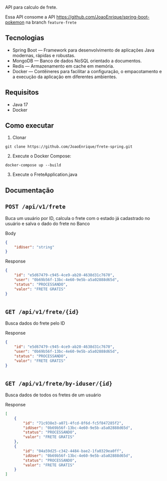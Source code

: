 API para calculo de frete.

Essa API consome a API https://github.com/JoaoEnrique/spring-boot-pokemon na branch `feature-frete` 

## Tecnologias
- Spring Boot — Framework para desenvolvimento de aplicações Java modernas, rápidas e robustas.
- MongoDB — Banco de dados NoSQL orientado a documentos.
- Redis — Armazenamento em cache em memória.
- Docker — Contêineres para facilitar a configuração, o empacotamento e a execução da aplicação em diferentes ambientes.

## Requisitos
- Java 17
- Docker

## Como executar
1. Clonar
```
git clone https://github.com/JoaoEnrique/frete-spring.git
```

2. Execute o Docker Compose:
```
docker-compose up --build
```

3. Execute o FreteApplication.java 



## Documentação
## `POST /api/v1/frete`
Buca um usuário por ID, calcula o frete com o estado já cadastrado no usuário e salva o dado do frete no Banco

Body
```json
{
    "idUser": "string"
}
```

Response
```json
{
    "id": "e5d67479-c945-4ce9-ab20-4638d31c7670",
    "user": "0b69b56f-13bc-4e60-9e5b-a5a02888d65d",
    "status": "PROCESSANDO",
    "valor": "FRETE GRATIS"
}
```

#
## `GET /api/v1/frete/{id}`

Busca dados do frete pelo ID

Response
```json
{
    "id": "e5d67479-c945-4ce9-ab20-4638d31c7670",
    "user": "0b69b56f-13bc-4e60-9e5b-a5a02888d65d",
    "status": "PROCESSANDO",
    "valor": "FRETE GRATIS"
}
```


#
## `GET /api/v1/frete/by-iduser/{id}`

Busca dados de todos os fretes de um usuário

Response
```json
[
    {
        "id": "71c938e3-a071-4fcd-8f6d-fc5f847285f2",
        "idUser": "0b69b56f-13bc-4e60-9e5b-a5a02888d65d",
        "status": "PROCESSANDO",
        "valor": "FRETE GRATIS"
    },
    {
        "id": "04a59d25-c342-4484-bae2-1fa0329ea0ff",
        "idUser": "0b69b56f-13bc-4e60-9e5b-a5a02888d65d",
        "status": "PROCESSANDO",
        "valor": "FRETE GRATIS"
    }
]
```
